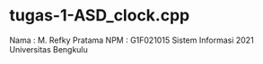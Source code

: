 # tugas-1-ASD_clock.cpp
Nama : M. Refky Pratama NPM : G1F021015 Sistem Informasi 2021 Universitas Bengkulu
